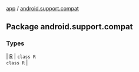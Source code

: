 [app](../index.md) / [android.support.compat](.)

## Package android.support.compat

### Types

| [R](-r/index.md) | `class R`<br>`class R` |

